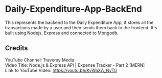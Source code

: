# Daily-Expenditure-App-BackEnd
This represents the backend to the Daily Expenditure App, it stores all the transactions made by a user and then sends them back to the frontend. 
It's built using Nodejs, Express and connected to Mongodb.

## Credits
YouTube Channel: Traversy Media  
Video Title: Node.js & Express API | Expense Tracker - Part 2 (MERN)    
Link to YouTube Video: https://youtu.be/KyWaXA_NvT0    
